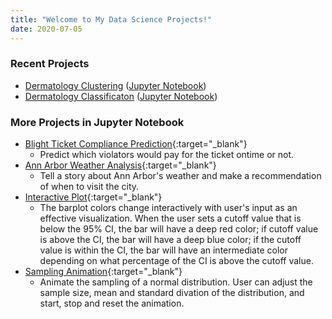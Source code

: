 ```yaml
---
title: "Welcome to My Data Science Projects!"
date: 2020-07-05
---   
```


### Recent Projects
- [Dermatology Clustering](https://tuttoaposto.github.io/OpenSource/Derm_Clustering/README.html) ([Jupyter Notebook](https://github.com/tuttoaposto/OpenSource/blob/master/Derm_Clustering/Derm_Clustering.ipynb))
- [Dermatology Classificaton](https://tuttoaposto.github.io/OpenSource/Derm_Classification/README.html) ([Jupyter Notebook](https://github.com/tuttoaposto/OpenSource/blob/master/Derm_Classification/Derm_Classification.ipynb))

### More Projects in Jupyter Notebook
- [Blight Ticket Compliance Prediction](https://github.com/tuttoaposto/U_Michi_Applied_Data_Science_with_Python_Specialization_3/blob/master/3.4_Applied_ML_Blight_Ticket_Prediction.ipynb){:target="_blank"}
  - Predict which violators would pay for the ticket ontime or not.      
- [Ann Arbor Weather Analysis](https://github.com/tuttoaposto/U_Michi_Applied_Data_Science_with_Python_Specialization_2/blob/master/2.4_Applied_Plot_Ann_Arbor_Weather_Analysis.ipynb){:target="_blank"}
  - Tell a story about Ann Arbor's weather and make a recommendation of when to visit the city.      
- [Interactive Plot](https://github.com/tuttoaposto/U_Michi_Applied_Data_Science_with_Python_Specialization_2/blob/master/2.3_Applied_Plot_Interactive_Bar_Plot.ipynb){:target="_blank"}
  - The barplot colors change interactively with user's input as an effective visualization. When the user sets a cutoff value that is below the 95% CI, the bar will have a deep red color; if cutoff value is above the CI, the bar will have a deep blue color; if the cutoff value is within the CI, the bar will have an intermediate color depending on what percentage of the CI is above the cutoff value.    
- [Sampling Animation](https://github.com/tuttoaposto/U_Michi_Applied_Data_Science_with_Python_Specialization_2/blob/master/2.3_Applied_Plot_Sampling_Animation.ipynb){:target="_blank"}
  - Animate the sampling of a normal distribution. User can adjust the sample size, mean and standard divation of the distribution, and start, stop and reset the animation.    
  
